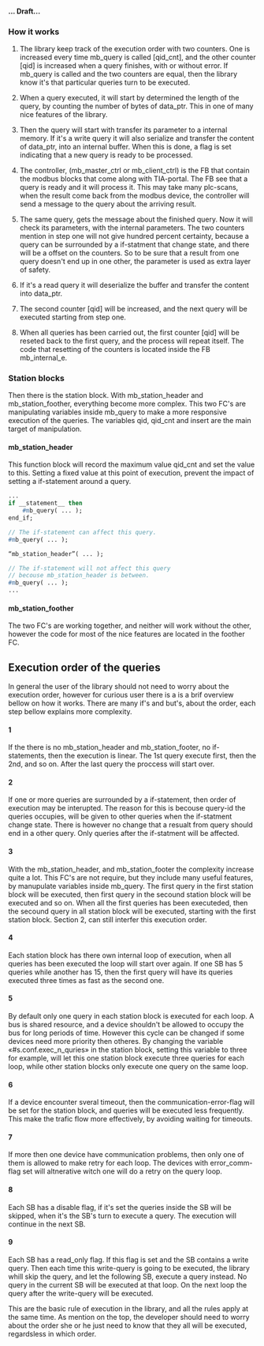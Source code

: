 #### ... Draft...

### How it works

1. The library keep track of the execution order with two counters. One is increased every time mb_query is called [qid_cnt], and the other counter [qid] is increased when a query finishes, with or without error. If mb_query is called and the two counters are equal, then the library know it's that particular queries turn to be executed.

2. When a query executed, it will start by determined the length of the query, by counting the number of bytes of data_ptr. This in one of many nice features of the library.

3. Then the query will start with transfer its parameter to a internal memory. If it's a write query it will also serialize and transfer the content of data_ptr, into an internal buffer. When this is done, a flag is set indicating that a new query is ready to be processed.

4. The controller, (mb_master_ctrl or mb_client_ctrl) is the FB that contain the modbus blocks that come along with TIA-portal. The FB see that a query is ready and it will process it. This may take many plc-scans, when the result come back from the modbus device, the controller will send a message to the query about the arriving result.

5. The same query, gets the message about the finished query. Now it will check its parameters, with the internal parameters. The two counters mention in step one will not give hundred percent certainty, because a query can be surrounded by a if-statment that change state, and there will be a offset on the counters. So to be sure that a result from one query doesn't end up in one other, the parameter is used as extra layer of safety.

6. If it's a read query it will deserialize the buffer and transfer the content into data_ptr.

7. The second counter [qid] will be increased, and the next query will be executed starting from step one.

8. When all queries has been carried out, the first counter [qid] will be reseted back to the first query, and the process will repeat itself. The code that resetting of the counters is located inside the FB mb_internal_e.

### Station blocks

Then there is the station block. With mb_station_header and mb_station_foother, everything become more complex. This two FC's are manipulating variables inside mb_query to make a more responsive execution of the queries. The variables qid, qid_cnt and insert are the main target of manipulation.

#### mb_station_header

This function block will record the maximum value qid_cnt and set the value to this. Setting a fixed value at this point of execution, prevent the impact of setting a if-statement around a query.
```pascal
...
if __statement__ then
    #mb_query( ... );
end_if;

// The if-statement can affect this query.
#mb_query( ... );

“mb_station_header”( ... );

// The if-statement will not affect this query 
// becouse mb_station_header is between.
#mb_query( ... );
...
```

#### mb_station_foother

The two FC's are working together, and neither will work without the other, however the code for most of the nice features are located in the foother FC.


## Execution order of the queries

In general the user of the library should not need to worry about the execution order, however for curious user there is a is a brif overview bellow on how it works. There are many if's and but's, about the order, each step bellow explains more complexity. 

#### 1
If the there is no mb_station_header and mb_station_footer, no if-statements, then the execution is linear. The 1st query execute first, then the 2nd, and so on. After the last query the proccess will start over.

#### 2
If one or more queries are surrounded by a if-statement, then order of execution may be interupted. The reason for this is becouse query-id the queries occupies, will be given to other queries when the if-statment change state. There is however no change that a resualt from query should end in a other query. Only queries after the if-statment will be affected.    

#### 3
With the mb_station_header, and mb_station_footer the complexity increase quite a lot. This FC's are not require, but they include many useful features, by manupulate variables inside mb_query. The first query in the first station block will be executed, then first query in the secound station block will be executed and so on. When all the first queries has been executeded, then the secound query in all station block will be executed, starting with the first station block. Section 2, can still interfer this execution order. 

#### 4
Each station block has there own internal loop of execution, when all queries has been executed the loop will start over again. If one SB has 5 queries while another has 15, then the first query will have its queries executed three times as fast as the second one.

#### 5
By default only one query in each station block is executed for each loop. A bus is shared resource, and a device shouldn't be allowed to occupy the bus for long periods of time. However this cycle can be changed if some devices need more priority then otheres. By changing the variable «#s.conf.exec_n_quries» in the station block, setting this variable to three for example, will let this one station block execute three queries for each loop, while other station blocks only execute one query on the same loop.

#### 6
If a device encounter sveral timeout, then the communication-error-flag will be set for the station block, and queries will be executed less frequently. This make the trafic flow more effectively, by avoiding waiting for timeouts.

#### 7
If more then one device have communication problems, then only one of them is allowed to make retry for each loop. The devices with error_comm-flag set will altnerative witch one will do a retry on the query loop.

#### 8
Each SB has a disable flag, if it's set the queries inside the SB will be skipped, when it's the SB's turn to execute a query. The execution will continue in the next SB.

#### 9
Each SB has a read_only flag. If this flag is set and the SB contains a write query. Then each time this write-query is going to be executed, the library whill skip the query, and let the following SB, execute a query instead. No query in the current SB will be executed at that loop. On the next loop the query after the write-query will be executed.

This are the basic rule of execution in the library, and all the rules apply at the same time. As mention on the top, the developer should need to worry about the order she or he just need to know that they all will be executed, regardsless in which order.
